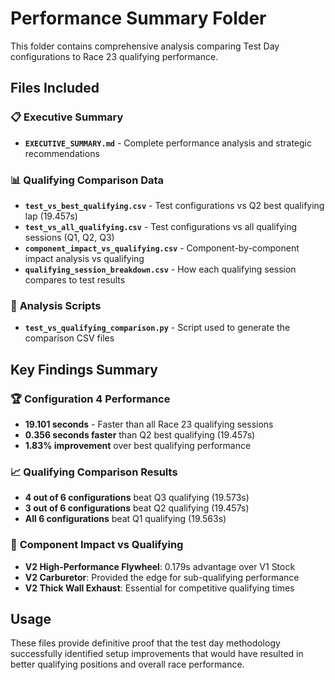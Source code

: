 # Performance Summary Folder

This folder contains comprehensive analysis comparing Test Day configurations to Race 23 qualifying performance.

## Files Included

### 📋 **Executive Summary**
- **`EXECUTIVE_SUMMARY.md`** - Complete performance analysis and strategic recommendations

### 📊 **Qualifying Comparison Data**
- **`test_vs_best_qualifying.csv`** - Test configurations vs Q2 best qualifying lap (19.457s)
- **`test_vs_all_qualifying.csv`** - Test configurations vs all qualifying sessions (Q1, Q2, Q3)
- **`component_impact_vs_qualifying.csv`** - Component-by-component impact analysis vs qualifying
- **`qualifying_session_breakdown.csv`** - How each qualifying session compares to test results

### 🔧 **Analysis Scripts**
- **`test_vs_qualifying_comparison.py`** - Script used to generate the comparison CSV files

## Key Findings Summary

### 🏆 **Configuration 4 Performance**
- **19.101 seconds** - Faster than all Race 23 qualifying sessions
- **0.356 seconds faster** than Q2 best qualifying (19.457s)
- **1.83% improvement** over best qualifying performance

### 📈 **Qualifying Comparison Results**
- **4 out of 6 configurations** beat Q3 qualifying (19.573s)
- **3 out of 6 configurations** beat Q2 qualifying (19.457s)
- **All 6 configurations** beat Q1 qualifying (19.563s)

### 🎯 **Component Impact vs Qualifying**
- **V2 High-Performance Flywheel**: 0.179s advantage over V1 Stock
- **V2 Carburetor**: Provided the edge for sub-qualifying performance
- **V2 Thick Wall Exhaust**: Essential for competitive qualifying times

## Usage

These files provide definitive proof that the test day methodology successfully identified setup improvements that would have resulted in better qualifying positions and overall race performance.